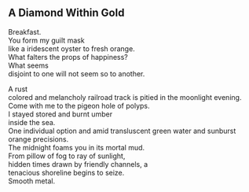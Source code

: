 A Diamond Within Gold
---------------------
Breakfast.  
You form my guilt mask  
like a iridescent oyster to fresh orange.  
What falters the props of happiness?  
What seems  
disjoint to one will not seem so to another.  
  
A rust  
colored and melancholy railroad track is pitied in the moonlight evening.  
Come with me to the pigeon hole of polyps.  
I stayed stored and burnt umber  
inside the sea.  
One individual option and amid transluscent green water and sunburst orange precisions.  
The midnight foams you in its mortal mud.  
From pillow of fog to ray of sunlight,  
hidden times drawn by friendly channels, a  
tenacious shoreline begins to seize.  
Smooth metal.  

